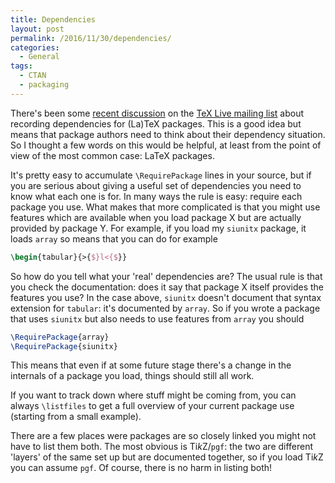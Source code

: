```yaml
---
title: Dependencies
layout: post
permalink: /2016/11/30/dependencies/
categories:
  - General
tags:
  - CTAN
  - packaging
---
```

There's been some [recent discussion](https://tug.org/pipermail/tex-live/2016-November/039434.html) on the [TeX Live mailing list](https://tug.org/mailman/listinfo/tex-live) about recording dependencies for (La)TeX packages. This is a good idea but means that package authors need to think about their dependency situation. So I thought a few words on this would be helpful, at least from the point of view of the most common case: LaTeX packages.

It's pretty easy to accumulate `\RequirePackage` lines in your source, but if you are serious about giving a useful set of dependencies you need to know what each one is for. In many ways the rule is easy: require each package you use. What makes that more complicated is that you might use features which are available when you load package X but are actually provided by package Y. For example, if you load my `siunitx` package, it loads `array` so means that you can do for example

```latex
\begin{tabular}{>{$}l<{$}}
```

So how do you tell what your 'real' dependencies are? The usual rule is that you check the documentation: does it say that package X itself provides the features you use? In the case above, `siunitx` doesn't document that syntax extension for `tabular`: it's documented by `array`. So if you wrote a package that uses `siunitx` but also needs to use features from `array` you should

```latex
\RequirePackage{array}
\RequirePackage{siunitx}
```

This means that even if at some future stage there's a change in the internals of a package you load, things should still all work.

If you want to track down where stuff might be coming from, you can always `\listfiles` to get a full overview of your current package use (starting from a small example).

There are a few places were packages are so closely linked you might not have to list them both. The most obvious is Ti<em>k</em>Z/`pgf`: the two are different 'layers' of the same set up but are documented together, so if you load Ti<em>k</em>Z you can assume `pgf`. Of course, there is no harm in listing both!

